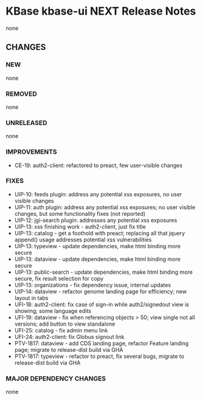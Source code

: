 # KBase kbase-ui NEXT Release Notes

none

## CHANGES

### NEW

none

### REMOVED

none

### UNRELEASED

none

### IMPROVEMENTS

- CE-19: auth2-client: refactored to preact, few user-visible changes

### FIXES

- UIP-10: feeds plugin: address any potential xss exposures, no user visible changes
- UIP-11: auth plugin: address any potential xss exposures; no user visible changes, but some functionality fixes (not reported)
- UIP-12: jgi-search plugin: addresses any potential xss exposures
- UIP-13: xss finishing work - auth2-client, just fix title
- UIP-13: catalog - get a foothold with preact; replacing all that jquery append() usage addresses potential xss vulnerabilities
- UIP-13: typeview - update dependencies, make html binding more secure
- UIP-13: dataview - update dependencies, make html binding more secure
- UIP-13: public-search - update dependencies, make html binding more secure, fix result selection for copy
- UIP-13: organizations - fix dependency issue, internal updates
- UIP-14: dataview - refactor genome landing page for efficiency; new layout in tabs
- UFI-18: auth2-client: fix case of sign-in while auth2/signedout view is showing; some language edits
- UFI-19: dataview - fix when referencing objects > 50; view single not all versions; add button to view standalone
- UFI-25: catalog - fix admin menu link 
- UFI-24: auth2-client: fix Globus signout link
- PTV-1817: dataview - add CDS landing page, refactor Feature landing page; migrate to release-dist build via GHA
- PTV-1817: typeview - refactor to preact, fix several bugs, migrate to release-dist build via GHA

### MAJOR DEPENDENCY CHANGES

none
